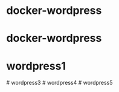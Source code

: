 # docker-wordpress
# docker-wordpress
# wordpress1
#   w o r d p r e s s 3  
 #   w o r d p r e s s 4  
 #   w o r d p r e s s 5  
 